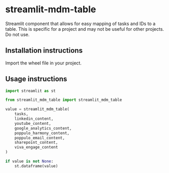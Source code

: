# streamlit-mdm-table

Streamlit component that allows for easy mapping of tasks and IDs to a table.
This is specific for a project and may not be useful for other projects.
Do not use.

## Installation instructions

Import the wheel file in your project.

## Usage instructions

```python
import streamlit as st

from streamlit_mdm_table import streamlit_mdm_table

value = streamlit_mdm_table(
    tasks, 
    linkedin_content, 
    youtube_content,
    google_analytics_content,
    poppulo_harmony_content,
    poppulo_email_content,
    sharepoint_content,
    viva_engage_content
)

if value is not None:
    st.dataframe(value)
```